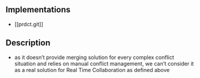 
## Implementations

- [[prdct.git]]

## Description

- as it doesn’t provide merging solution for every complex conflict situation and relies on manual conflict management, we can’t consider it as a real solution for Real Time Collaboration as defined above